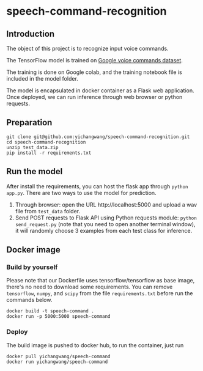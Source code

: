 # speech-command-recognition

## Introduction

The object of this project is to recognize input voice commands.

The TensorFlow model is trained on [Google voice commands dataset](https://www.tensorflow.org/datasets/catalog/speech_commands).

The training is done on Google colab, and the training notebook file is included in the model folder.

The model is encapsulated in docker container as a Flask web application.
Once deployed, we can run inference through web browser or python requests.
## Preparation
```
git clone git@github.com:yichangwang/speech-command-recognition.git
cd speech-command-recognition
unzip test_data.zip
pip install -r requirements.txt
```

## Run the model
After install the requirements, you can host the flask app through
`python app.py`.
There are two ways to use the model for prediction.
1. Through browser:
   open the URL http://localhost:5000 and upload a wav file from `test_data` folder.
2. Send POST requests to Flask API using Python requests module: `python send_request.py` (note that you need to open another terminal window), it will randomly choose 3 examples from each test class for inference.

## Docker image
### Build by yourself
Please note that our Dockerfile uses tensorflow/tensorflow as base image,
there's no need to download some requirements.
You can remove `tensorflow`, `numpy`, and `scipy` from the file `requirements.txt` before run the commands below.
```
docker build -t speech-command .
docker run -p 5000:5000 speech-command
```
### Deploy
The build image is pushed to docker hub, to run the container, just run
```
docker pull yichangwang/speech-command
docker run yichangwang/speech-command
```